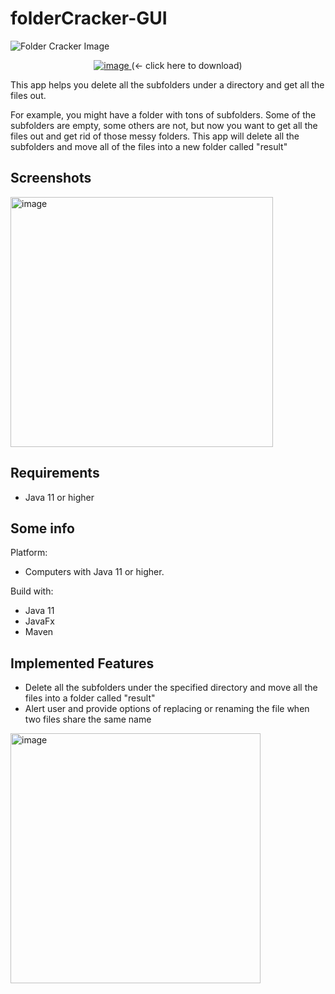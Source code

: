# folderCracker-GUI

![Folder Cracker Image](https://user-images.githubusercontent.com/36402030/142334220-e5ad0937-51a0-4ea4-8241-58c520ef1a87.png)
<p align="center">
  <a a href="https://github.com/t41372/folderCracker-GUI/releases/download/v1.0/folderCracker-GUI-1.0.jar">
    <img src="https://img.shields.io/github/downloads/t41372/folderCracker-GUI/v1.0/total" alt="image" postition="center"/>
  </a>(<- click here to download)
</p>
This app helps you delete all the subfolders under a directory and get all the files out.

For example, you might have a folder with tons of subfolders. Some of the subfolders are empty, some others are not, but now you want to get all the files out and get rid of those messy folders. This app will delete all the subfolders and move all of the files into a new folder called "result"

## Screenshots
<img src="https://user-images.githubusercontent.com/36402030/142334782-4c4530eb-1eb6-4643-9476-f1f1168a8c6c.png" alt="image" width="420" height="400" />

## Requirements
- Java 11 or higher


## Some info
Platform:
- Computers with Java 11 or higher.

Build with:
- Java 11
- JavaFx
- Maven

## Implemented Features
- Delete all the subfolders under the specified directory and move all the files into a folder called "result"
- Alert user and provide options of replacing or renaming the file when two files share the same name
<img src="https://user-images.githubusercontent.com/36402030/142335441-6a00d054-d680-47be-8785-6cdf7494263e.png" alt="image" width="400" height="400" />

